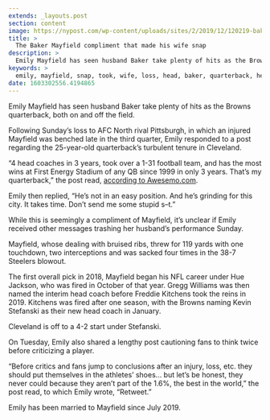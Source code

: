 ```yaml
--- 
extends: _layouts.post 
section: content 
image: https://nypost.com/wp-content/uploads/sites/2/2019/12/120219-baker-mayfield-emily.jpg?quality=90&strip=all&w=1200 
title: > 
  The Baker Mayfield compliment that made his wife snap 
description: > 
  Emily Mayfield has seen husband Baker take plenty of hits as the Browns quarterback, both on and off the field.That’s my quarterback,” the post read, according to Awesemo.com.Don’t send me some stupid s–t.”While this is seemingly a compliment of Mayfield, it’s unclear if Emily received other messages trashing her husband’s performance Sunday.The first overall pick in 2018, Mayfield began his NFL career under Hue Jackson, who was fired in October of that year.Gregg Williams was then named the interim head coach before Freddie Kitchens took the reins in 2019. 
keywords: > 
  emily, mayfield, snap, took, wife, loss, head, baker, quarterback, hes, post, kitchens, compliment, read 
date: 1603302556.4194865 
--- 
```

<div><p>Emily Mayfield has seen husband Baker take plenty of hits as the Browns quarterback, both on and off the field.</p>
 
<p>Following Sunday&#8217;s loss to AFC North rival Pittsburgh, in which an injured Mayfield was benched late in the third quarter, Emily responded to a post regarding the 25-year-old quarterback&#8217;s turbulent tenure in Cleveland.</p>
<p>&#8220;4 head coaches in 3 years, took over a 1-31 football team, and has the most wins at First Energy Stadium of any QB since 1999 in only 3 years. That&#8217;s my quarterback,&#8221; the post read, <a href="https://www.awesemo.com/sideaction/baker-mayfields-wife-responds-to-trolls-after-benching/" target="_blank" rel="noopener noreferrer">according to Awesemo.com</a>.</p>
<p>Emily then replied, &#8220;He&#8217;s not in an easy position. And he&#8217;s grinding for this city. It takes time. Don&#8217;t send me some stupid s&#8211;t.&#8221;</p>
<p>While this is seemingly a compliment of Mayfield, it&#8217;s unclear if Emily received other messages trashing her husband&#8217;s performance Sunday.</p>
<p>Mayfield, whose dealing with bruised ribs, threw for 119 yards with one touchdown, two interceptions and was sacked four times in the 38-7 Steelers blowout.</p>
<p>The first overall pick in 2018, Mayfield began his NFL career under Hue Jackson, who was fired in October of that year. Gregg Williams was then named the interim head coach before Freddie Kitchens took the reins in 2019. Kitchens was fired after one season, with the Browns naming Kevin Stefanski as their new head coach in January.</p>
<p>Cleveland is off to a 4-2 start under Stefanski.</p>
 
<p>On Tuesday, Emily also shared a lengthy post cautioning fans to think twice before criticizing a player.</p>
<p>&#8220;Before critics and fans jump to conclusions after an injury, loss, etc. they should put themselves in the athletes&#8217; shoes&#8230; but let&#8217;s be honest, they never could because they aren&#8217;t part of the 1.6%, the best in the world,&#8221; the post read, to which Emily wrote, &#8220;Retweet.&#8221;</p>
<p>Emily has been married to Mayfield since July 2019.</p>
			</div>